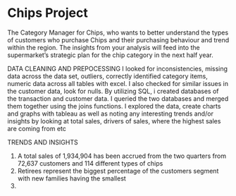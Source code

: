 # Chips Project 
The Category Manager for Chips, who wants to better understand the types of customers who purchase Chips and their purchasing behaviour and trend within the region.
The insights from your analysis will feed into the supermarket’s strategic plan for the chip category in the next half year.

DATA CLEANING AND PREPOCESSING
I looked for inconsistencies, missing data across the data set, outliers, correctly identified category items, numeric data across all tables with excel.
I also checked for similar issues in the customer data, look for nulls. By utilizing SQL, i created databases of the transaction and customer data.
I queried the two databases and merged them together using the joins functions. I explored the data, create charts and graphs with tableau as well as noting any interesting trends
and/or insights by looking at total sales, drivers of sales, where the highest sales are coming from etc


TRENDS AND INSIGHTS
1. A total sales of 1,934,904 has been accrued from the two quarters from 72,637 customers and 114 different types of chips
2. Retirees represent the biggest percentage of the customers segment with new families having the smallest 
3. 
